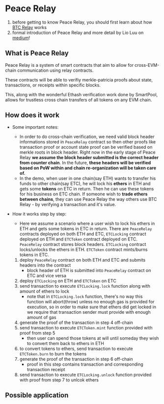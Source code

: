 # Peace Relay
1. before getting to know Peace Relay, you should first learn about how [BTC Relay](https://github.com/ethereum/btcrelay) works
2. formal introduction of Peace Relay and more detail by Lio Luu on [medium](https://medium.com/@loiluu/peacerelay-connecting-the-many-ethereum-blockchains-22605c300ad3)!
## What is Peace Relay
Peace Relay is a system of smart contracts that aim to allow for cross-EVM-chain communication using relay contracts. 

These contracts will be able to verifiy merkle-patricia proofs about state, transactions, or receipts within specific blocks. 

This, along with the wonderful Ethash verification work done by SmartPool, allows for trustless cross chain transfers of all tokens on any EVM chain. 

## How does it work
* Some important notes: 
    * In order to do cross-chain verification, we need valid block header informations stored in `PeaceRelay` contract so then other proofs like transaction proof or account state proof can be verified based on merkle roots in block header. Right now in the early stage of Peace Relay **we assume the block header submitted is the correct header from counter chain**. In the future, **these headers will be verified based on PoW within and chain re-organization will be taken care of.**
    * In the demo, when user in one chain(say ETH) wants to transfer his funds to other chain(say ETC), he will lock his **ethers** in ETH and gets some **tokens** on ETC in return. Then he can use these tokens for his business on ETC chain. If someone wish to **trade ethers between chains**, they can use Peace Relay the way others use BTC Relay - by verifying a transaction and it's value.

* How it works step by step:
    * Here we assume a scenario where a user wish to lock his ethers in ETH and gets some tokens in ETC in return. There are `PeaceRelay` contracts deployed on both ETH and ETC, `ETCLocking` contract deployed on ETH and `ETCToken` contract deployed on ETC. `PeaceRelay` contract stores block headers. `ETCLocking` contract locks/unlocks the ethers in ETH. `ETCToken` contract mints/burns tokens in ETC.
    1. deploy `PeaceRelay` contract on both ETH and ETC and submits headers into the contract
        * block header of ETH is submitted into `PeaceRelay` contract on ETC and vice versa
    2. deploy `ETCLocking` on ETH and `ETCToken` on ETC
    3. send transaction to execute `ETCLocking.lock` function along with amount of ethers to lock
        * note that in `ETCLocking.lock` function, there's no way this function will abort(throw) unless no enough gas is provided for execution, so in order to make sure that ethers did get locked in we require that transaction sender must provide with enough amount of gas
    4. generate the proof of the transaction in step 4 off-chain
    5. send transaction to execute `ETCToken.mint` function provided with proof from step 5
        * then user can spend those tokens at will until someday they wish to convert them back to ethers in ETH
    6. to convert tokens to ethers, send transaction to execute `ETCToken.burn` to burn the tokens
    7. generate the proof of the transaction in step 6 off-chain
        * proof in this step contains transaction and corresponding transaction receipt
    8. send transaction to execute `ETCLocking.unlock` function provided with proof from step 7 to unlcok ethers
## Possible application